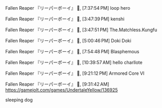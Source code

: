 Fallen Reaper 『リーパーボーイ』⁪⁬⁮ 🦦, [7:37:54 PM]
loop hero

Fallen Reaper 『リーパーボーイ』⁪⁬⁮ 🦦, [3:47:39 PM]
kenshi

Fallen Reaper 『リーパーボーイ』⁪⁬⁮ 🦦, [3:47:51 PM]
The.Matchless.Kungfu

Fallen Reaper 『リーパーボーイ』⁪⁬⁮ 🦦, [5:00:46 PM]
Doki Doki

Fallen Reaper 『リーパーボーイ』⁪⁬⁮ 🦦, [7:54:48 PM]
Blasphemous

Fallen Reaper 『リーパーボーイ』⁪⁬⁮ 🦦, [10:39:57 AM]
hello charllote

Fallen Reaper 『リーパーボーイ』⁪⁬⁮ 🦦, [9:21:12 PM]
Armored Core VI

Fallen Reaper 『リーパーボーイ』⁪⁬⁮ 🦦, [9:31:42 AM]
https://gamejolt.com/games/UndertaleYellow/136925

sleeping dog